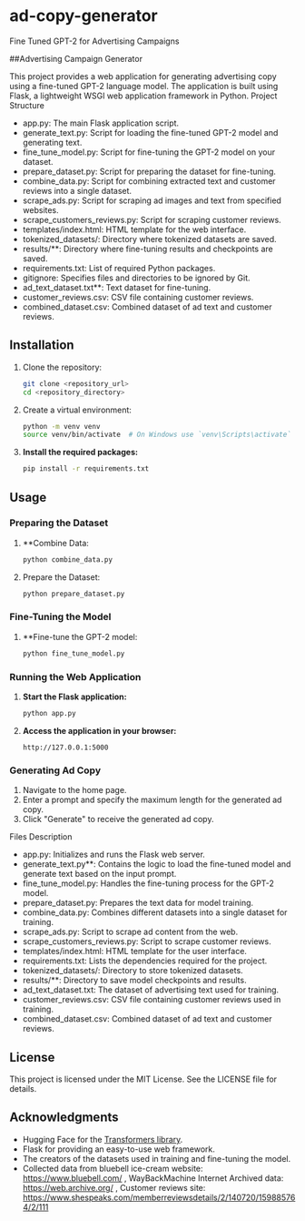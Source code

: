 # ad-copy-generator
Fine Tuned GPT-2 for Advertising Campaigns

##Advertising Campaign Generator

This project provides a web application for generating advertising copy using a fine-tuned GPT-2 language model. The application is built using Flask, a lightweight WSGI web application framework in Python.
 Project Structure

- app.py: The main Flask application script.
- generate_text.py: Script for loading the fine-tuned GPT-2 model and generating text.
- fine_tune_model.py: Script for fine-tuning the GPT-2 model on your dataset.
- prepare_dataset.py: Script for preparing the dataset for fine-tuning.
- combine_data.py: Script for combining extracted text and customer reviews into a single dataset.
- scrape_ads.py: Script for scraping ad images and text from specified websites.
- scrape_customers_reviews.py: Script for scraping customer reviews.
- templates/index.html: HTML template for the web interface.
- tokenized_datasets/: Directory where tokenized datasets are saved.
- results/**: Directory where fine-tuning results and checkpoints are saved.
- requirements.txt: List of required Python packages.
- gitignore: Specifies files and directories to be ignored by Git.
- ad_text_dataset.txt**: Text dataset for fine-tuning.
- customer_reviews.csv: CSV file containing customer reviews.
- combined_dataset.csv: Combined dataset of ad text and customer reviews.

## Installation

1. Clone the repository:
    ```sh
    git clone <repository_url>
    cd <repository_directory>
    ```

2. Create a virtual environment:
    ```sh
    python -m venv venv
    source venv/bin/activate  # On Windows use `venv\Scripts\activate`
    ```

3. **Install the required packages:**
    ```sh
    pip install -r requirements.txt
    ```

## Usage

### Preparing the Dataset

1. **Combine Data:
    ```sh
    python combine_data.py
    ```

2. Prepare the Dataset:
    ```sh
    python prepare_dataset.py
    ```

### Fine-Tuning the Model

1. **Fine-tune the GPT-2 model:
    ```sh
    python fine_tune_model.py
    ```

### Running the Web Application

1. **Start the Flask application:**
    ```sh
    python app.py
    ```

2. **Access the application in your browser:**
    ```
    http://127.0.0.1:5000
    ```

### Generating Ad Copy

1. Navigate to the home page.
2. Enter a prompt and specify the maximum length for the generated ad copy.
3. Click "Generate" to receive the generated ad copy.

Files Description

- app.py: Initializes and runs the Flask web server.
- generate_text.py**: Contains the logic to load the fine-tuned model and generate text based on the input prompt.
- fine_tune_model.py: Handles the fine-tuning process for the GPT-2 model.
- prepare_dataset.py: Prepares the text data for model training.
- combine_data.py: Combines different datasets into a single dataset for training.
- scrape_ads.py: Script to scrape ad content from the web.
- scrape_customers_reviews.py: Script to scrape customer reviews.
- templates/index.html: HTML template for the user interface.
- requirements.txt: Lists the dependencies required for the project.
- tokenized_datasets/: Directory to store tokenized datasets.
- results/**: Directory to save model checkpoints and results.
- ad_text_dataset.txt: The dataset of advertising text used for training.
- customer_reviews.csv: CSV file containing customer reviews used in training.
- combined_dataset.csv: Combined dataset of ad text and customer reviews.

## License

This project is licensed under the MIT License. See the LICENSE file for details.

## Acknowledgments

- Hugging Face for the [Transformers library](https://github.com/huggingface/transformers).
- Flask for providing an easy-to-use web framework.
- The creators of the datasets used in training and fine-tuning the model.
- Collected data from bluebell ice-cream website: https://www.bluebell.com/ , WayBackMachine Internet Archived data: https://web.archive.org/ , Customer reviews site: https://www.shespeaks.com/memberreviewsdetails/2/140720/159885764/2/111




